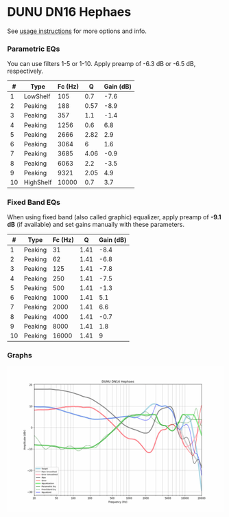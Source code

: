 # DUNU DN16 Hephaes
See [usage instructions](https://github.com/jaakkopasanen/AutoEq#usage) for more options and info.

### Parametric EQs
You can use filters 1-5 or 1-10. Apply preamp of -6.3 dB or -6.5 dB, respectively.

|   # | Type      |   Fc (Hz) |    Q |   Gain (dB) |
|-----|-----------|-----------|------|-------------|
|   1 | LowShelf  |       105 | 0.7  |        -7.6 |
|   2 | Peaking   |       188 | 0.57 |        -8.9 |
|   3 | Peaking   |       357 | 1.1  |        -1.4 |
|   4 | Peaking   |      1256 | 0.6  |         6.8 |
|   5 | Peaking   |      2666 | 2.82 |         2.9 |
|   6 | Peaking   |      3064 | 6    |         1.6 |
|   7 | Peaking   |      3685 | 4.06 |        -0.9 |
|   8 | Peaking   |      6063 | 2.2  |        -3.5 |
|   9 | Peaking   |      9321 | 2.05 |         4.9 |
|  10 | HighShelf |     10000 | 0.7  |         3.7 |

### Fixed Band EQs
When using fixed band (also called graphic) equalizer, apply preamp of **-9.1 dB** (if available) and set gains manually with these parameters.

|   # | Type    |   Fc (Hz) |    Q |   Gain (dB) |
|-----|---------|-----------|------|-------------|
|   1 | Peaking |        31 | 1.41 |        -8.4 |
|   2 | Peaking |        62 | 1.41 |        -6.8 |
|   3 | Peaking |       125 | 1.41 |        -7.8 |
|   4 | Peaking |       250 | 1.41 |        -7.5 |
|   5 | Peaking |       500 | 1.41 |        -1.3 |
|   6 | Peaking |      1000 | 1.41 |         5.1 |
|   7 | Peaking |      2000 | 1.41 |         6.6 |
|   8 | Peaking |      4000 | 1.41 |        -0.7 |
|   9 | Peaking |      8000 | 1.41 |         1.8 |
|  10 | Peaking |     16000 | 1.41 |         9   |

### Graphs
![](./DUNU%20DN16%20Hephaes.png)
